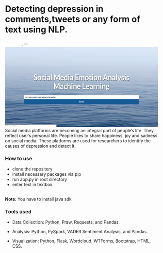 # Detecting depression in comments,tweets or any form of text using NLP.

![Screenshot](https://github.com/AnshulRaghav/DepressionDetection/blob/master/out.png)
Social media platforms are becoming an integral part of people’s life. They reflect user’s personal life. People likes to share happiness, joy and sadness on social media. These platforms are used for researchers to identify the causes of depression and detect it.

### How to use

- clone the repository
- install necessary packages via pip
- run app.py in root directory
- enter text in textbox

<br>**Note:** You have to install java sdk 

### Tools used
- Data Collection: Python, Praw, Requests, and Pandas.

- Analysis: Python, PySpark, VADER Sentiment Analysis, and Pandas.

- Visualization: Python, Flask, Wordcloud, WTForms, Bootstrap, HTML, CSS.

